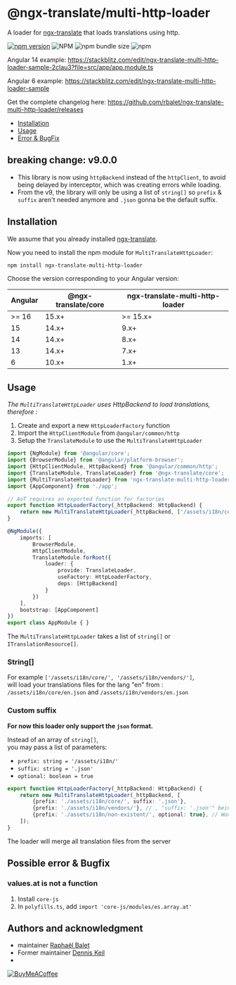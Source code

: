 # @ngx-translate/multi-http-loader

A loader for [ngx-translate](https://github.com/ngx-translate/core) that loads translations using http.

[![npm version](https://img.shields.io/npm/v/ngx-translate-multi-http-loader.svg)](https://www.npmjs.com/package/ngx-translate-multi-http-loader) ![NPM](https://img.shields.io/npm/l/ngx-translate-multi-http-loader) ![npm bundle size](https://img.shields.io/bundlephobia/min/ngx-translate-multi-http-loader)
![npm](https://img.shields.io/npm/dm/ngx-translate-multi-http-loader)

Angular 14 example: https://stackblitz.com/edit/ngx-translate-multi-http-loader-sample-2clau3?file=src/app/app.module.ts

Angular 6 example: https://stackblitz.com/edit/ngx-translate-multi-http-loader-sample

Get the complete changelog here: https://github.com/rbalet/ngx-translate-multi-http-loader/releases

* [Installation](#installation)
* [Usage](#usage)
* [Error & BugFix](#possible-error--bugfix)

## breaking change: v9.0.0
* This library is now using `httpBackend` instead of the `httpClient`, to avoid being delayed by interceptor, which was creating errors while loading.
* From the v9, the library will only be using a list of `string[]` so `prefix` & `suffix` aren't needed anymore and `.json` gonna be the default suffix.

## Installation

We assume that you already installed [ngx-translate](https://github.com/ngx-translate/core).

Now you need to install the npm module for `MultiTranslateHttpLoader`:

```sh
npm install ngx-translate-multi-http-loader
```

Choose the version corresponding to your Angular version:

 | Angular | @ngx-translate/core | ngx-translate-multi-http-loader |
 | ------- | ------------------- | ------------------------------- |
 | >= 16   | 15.x+               | >= 15.x+                        |
 | 15      | 14.x+               | 9.x+                            |
 | 14      | 14.x+               | 8.x+                            |
 | 13      | 14.x+               | 7.x+                            |
 | 6       | 10.x+               | 1.x+                            |

## Usage
_The `MultiTranslateHttpLoader` uses HttpBackend to load translations, therefore :_
1. Create and export a new `HttpLoaderFactory` function
2. Import the `HttpClientModule` from `@angular/common/http` 
3. Setup the `TranslateModule` to use the `MultiTranslateHttpLoader`

```typescript
import {NgModule} from '@angular/core';
import {BrowserModule} from '@angular/platform-browser';
import {HttpClientModule, HttpBackend} from '@angular/common/http';
import {TranslateModule, TranslateLoader} from '@ngx-translate/core';
import {MultiTranslateHttpLoader} from 'ngx-translate-multi-http-loader';
import {AppComponent} from './app';

// AoT requires an exported function for factories
export function HttpLoaderFactory(_httpBackend: HttpBackend) {
    return new MultiTranslateHttpLoader(_httpBackend, ['/assets/i18n/core/', '/assets/i18n/vendors/']); // /i18n/core/ on angular >= v18 with the new public logic
}

@NgModule({
    imports: [
        BrowserModule,
        HttpClientModule,
        TranslateModule.forRoot({
            loader: {
                provide: TranslateLoader,
                useFactory: HttpLoaderFactory,
                deps: [HttpBackend]
            }
        })
    ],
    bootstrap: [AppComponent]
})
export class AppModule { }
```

The `MultiTranslateHttpLoader` takes a list of `string[]` or `ITranslationResource[]`. 

### String[]
For example `['/assets/i18n/core/', '/assets/i18n/vendors/']`,   
will load your translations files for the lang "en" from : `/assets/i18n/core/en.json` and `/assets/i18n/vendors/en.json`

### Custom suffix
**For now this loader only support the `json` format.**

Instead of an array of `string[]`,  
you may pass a list of parameters:
- `prefix: string = '/assets/i18n/'`
- `suffix: string = '.json'`
- `optional: boolean = true`

```typescript
export function HttpLoaderFactory(_httpBackend: HttpBackend) {
    return new MultiTranslateHttpLoader(_httpBackend, [
        {prefix: './assets/i18n/core/', suffix: '.json'},
        {prefix: './assets/i18n/vendors/'}, // , "suffix: '.json'" being the default value
        {prefix: './assets/i18n/non-existent/', optional: true}, // Wont create any log
    ]);
}
```

The loader will merge all translation files from the server


## Possible error & Bugfix

### values.at is not a function
1. Install `core-js`
2. In `polyfills.ts`, add `import 'core-js/modules/es.array.at'`


## Authors and acknowledgment
* maintainer [Raphaël Balet](https://github.com/rbalet) 
* Former maintainer [Dennis Keil](https://github.com/denniske) 
* 
[![BuyMeACoffee](https://www.buymeacoffee.com/assets/img/custom_images/purple_img.png)](https://www.buymeacoffee.com/widness)
